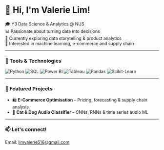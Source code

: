 # 👋 Hi, I'm Valerie Lim!

🎓 Y3 Data Science & Analytics @ NUS  
📊 Passionate about turning data into decisions  
🌱 Currently exploring data storytelling & product analytics  
📌 Interested in machine learning, e-commerce and supply chain

---

### 🔧 Tools & Technologies  
![Python](https://img.shields.io/badge/Python-3776AB?style=flat&logo=python&logoColor=white)
![SQL](https://img.shields.io/badge/SQL-336791?style=flat&logo=mysql&logoColor=white)
![Power BI](https://img.shields.io/badge/PowerBI-F2C811?style=flat&logo=powerbi&logoColor=black)
![Tableau](https://img.shields.io/badge/Tableau-E97627?style=flat&logo=tableau&logoColor=white)
![Pandas](https://img.shields.io/badge/Pandas-150458?style=flat&logo=pandas&logoColor=white)
![Scikit-Learn](https://img.shields.io/badge/Scikit--Learn-F7931E?style=flat&logo=scikit-learn&logoColor=white)

---

### 📂 Featured Projects
- 🛍️ **E-Commerce Optimisation** – Pricing, forecasting & supply chain analysis  
- 🐶 **Cat & Dog Audio Classifier** – CNNs, RNNs & time series audio ML  

---

### 📫 Let's connect!  
Email: limvalerie516@gmail.com

